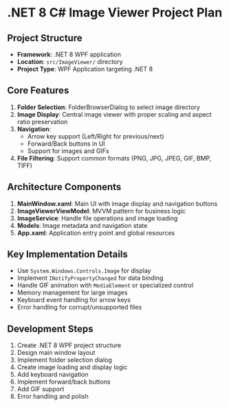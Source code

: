 # .NET 8 C# Image Viewer Project Plan

## Project Structure
- **Framework**: .NET 8 WPF application
- **Location**: `src/ImageViewer/` directory
- **Project Type**: WPF Application targeting .NET 8

## Core Features
1. **Folder Selection**: FolderBrowserDialog to select image directory
2. **Image Display**: Central image viewer with proper scaling and aspect ratio preservation
3. **Navigation**: 
   - Arrow key support (Left/Right for previous/next)
   - Forward/Back buttons in UI
   - Support for images and GIFs
4. **File Filtering**: Support common formats (PNG, JPG, JPEG, GIF, BMP, TIFF)

## Architecture Components
1. **MainWindow.xaml**: Main UI with image display and navigation buttons
2. **ImageViewerViewModel**: MVVM pattern for business logic
3. **ImageService**: Handle file operations and image loading
4. **Models**: Image metadata and navigation state
5. **App.xaml**: Application entry point and global resources

## Key Implementation Details
- Use `System.Windows.Controls.Image` for display
- Implement `INotifyPropertyChanged` for data binding
- Handle GIF animation with `MediaElement` or specialized control
- Memory management for large images
- Keyboard event handling for arrow keys
- Error handling for corrupt/unsupported files

## Development Steps
1. Create .NET 8 WPF project structure
2. Design main window layout
3. Implement folder selection dialog
4. Create image loading and display logic
5. Add keyboard navigation
6. Implement forward/back buttons
7. Add GIF support
8. Error handling and polish